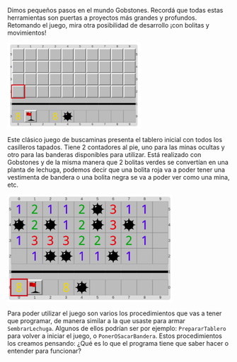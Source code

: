 Dimos pequeños pasos en el mundo Gobstones. Recordá que todas estas herramientas son puertas a proyectos más grandes y profundos. Retomando el juego, mira otra posibilidad de desarrollo ¡con bolitas y movimientos!

<img src="https://raw.githubusercontent.com/MumukiProject/mumuki-guia-text-pensamiento-computacional-herramientas-tecnologicas/master/assets/tecla3_1540240477805.png" alt="tecla3_1540240477805.png" width="auto" height="auto">

Este clásico juego de buscaminas presenta el tablero inicial con todos los casilleros tapados. Tiene 2 contadores al pie, uno para las minas ocultas y otro para las banderas disponibles para utilizar.
Está realizado con Gobstones y de la misma manera que 2 bolitas verdes se convertían en una planta de lechuga, podemos decir que una bolita roja va a poder tener una vestimenta de bandera o una bolita negra se va a poder ver como una mina, etc. 

<img src="https://raw.githubusercontent.com/MumukiProject/mumuki-guia-text-pensamiento-computacional-herramientas-tecnologicas/master/assets/tecla4_1540240729919.png" alt="tecla4_1540240729919.png" width="auto" height="auto">

Para poder utilizar el juego son varios los procedimientos que vas a tener que programar, de manera similar a la que usaste para armar `SembrarLechuga`.
Algunos de ellos podrían ser por ejemplo: `PrepararTablero` para volver a iniciar el juego, o `PonerOSacarBandera`.
Estos procedimientos los creamos pensando: ¿Qué es lo que el programa tiene que saber hacer o entender para funcionar?


